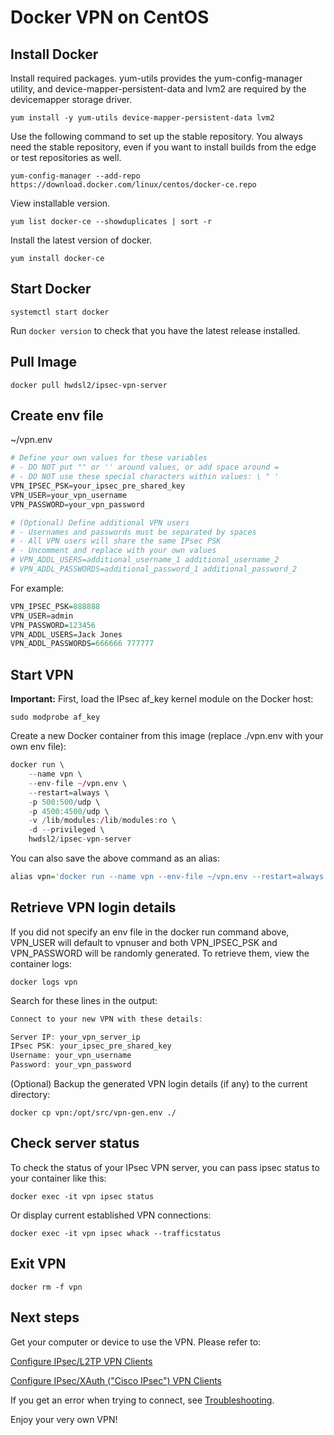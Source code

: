 # Docker VPN on CentOS

## Install Docker

Install required packages. yum-utils provides the yum-config-manager utility, and device-mapper-persistent-data and lvm2 are required by the devicemapper storage driver.

`yum install -y yum-utils device-mapper-persistent-data lvm2`

Use the following command to set up the stable repository. You always need the stable repository, even if you want to install builds from the edge or test repositories as well.

`yum-config-manager --add-repo https://download.docker.com/linux/centos/docker-ce.repo`

View installable version.

`yum list docker-ce --showduplicates | sort -r`

Install the latest version of docker.

`yum install docker-ce`

## Start Docker

`systemctl start docker`

Run `docker version` to check that you have the latest release installed.

## Pull Image

`docker pull hwdsl2/ipsec-vpn-server`

## Create env file

~/vpn.env

```r
# Define your own values for these variables
# - DO NOT put "" or '' around values, or add space around =
# - DO NOT use these special characters within values: \ " '
VPN_IPSEC_PSK=your_ipsec_pre_shared_key
VPN_USER=your_vpn_username
VPN_PASSWORD=your_vpn_password

# (Optional) Define additional VPN users
# - Usernames and passwords must be separated by spaces
# - All VPN users will share the same IPsec PSK
# - Uncomment and replace with your own values
# VPN_ADDL_USERS=additional_username_1 additional_username_2
# VPN_ADDL_PASSWORDS=additional_password_1 additional_password_2
```

For example:

```r
VPN_IPSEC_PSK=888888
VPN_USER=admin
VPN_PASSWORD=123456
VPN_ADDL_USERS=Jack Jones
VPN_ADDL_PASSWORDS=666666 777777
```

## Start VPN

**Important:** First, load the IPsec af_key kernel module on the Docker host:

`sudo modprobe af_key`

Create a new Docker container from this image (replace ./vpn.env with your own env file):

```r
docker run \
    --name vpn \
    --env-file ~/vpn.env \
    --restart=always \
    -p 500:500/udp \
    -p 4500:4500/udp \
    -v /lib/modules:/lib/modules:ro \
    -d --privileged \
    hwdsl2/ipsec-vpn-server
```

You can also save the above command as an alias:

```r
alias vpn='docker run --name vpn --env-file ~/vpn.env --restart=always -p 500:500/udp -p 4500:4500/udp -v /lib/modules:/lib/modules:ro -d --privileged hwdsl2/ipsec-vpn-server'
```

## Retrieve VPN login details

If you did not specify an env file in the docker run command above, VPN_USER will default to vpnuser and both VPN_IPSEC_PSK and VPN_PASSWORD will be randomly generated. To retrieve them, view the container logs:

`docker logs vpn`

Search for these lines in the output:

```r
Connect to your new VPN with these details:

Server IP: your_vpn_server_ip
IPsec PSK: your_ipsec_pre_shared_key
Username: your_vpn_username
Password: your_vpn_password
```

(Optional) Backup the generated VPN login details (if any) to the current directory:

`docker cp vpn:/opt/src/vpn-gen.env ./`

## Check server status

To check the status of your IPsec VPN server, you can pass ipsec status to your container like this:

`docker exec -it vpn ipsec status`

Or display current established VPN connections:

`docker exec -it vpn ipsec whack --trafficstatus`

## Exit VPN

`docker rm -f vpn`

## Next steps

Get your computer or device to use the VPN. Please refer to:

[Configure IPsec/L2TP VPN Clients](https://github.com/hwdsl2/setup-ipsec-vpn/blob/master/docs/clients.md)

[Configure IPsec/XAuth ("Cisco IPsec") VPN Clients](https://github.com/hwdsl2/setup-ipsec-vpn/blob/master/docs/clients-xauth.md)

If you get an error when trying to connect, see [Troubleshooting](https://github.com/hwdsl2/setup-ipsec-vpn/blob/master/docs/clients.md#troubleshooting).

Enjoy your very own VPN!

